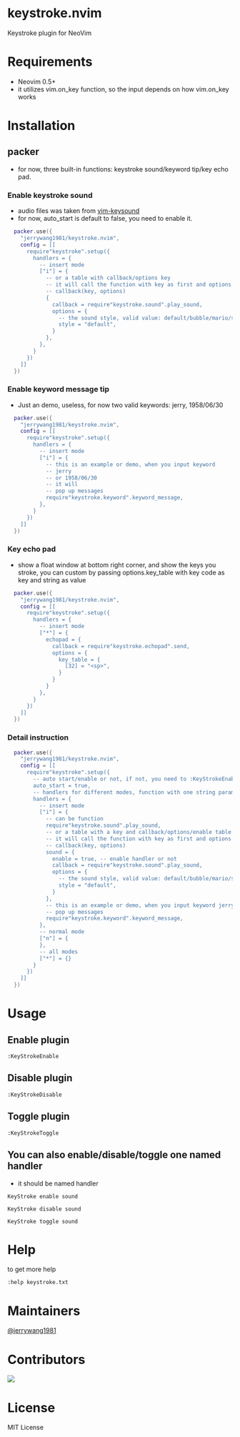 # keystroke.nvim

Keystroke plugin for NeoVim

# Requirements

* Neovim 0.5+
* it utilizes vim.on_key function, so the input depends on how vim.on_key works

# Installation

## packer

* for now, three built-in functions: keystroke sound/keyword tip/key echo pad.

### Enable keystroke sound

* audio files was taken from [vim-keysound](https://github.com/skywind3000/vim-keysound)
* for now, auto_start is default to false, you need to enable it.

```lua
  packer.use({
    "jerrywang1981/keystroke.nvim",
    config = [[
      require"keystroke".setup({
        handlers = {
          -- insert mode
          ["i"] = {
            -- or a table with callback/options key
            -- it will call the function with key as first and options as second parameter
            -- callback(key, options)
            {
              callback = require"keystroke.sound".play_sound,
              options = {
                -- the sound style, valid value: default/bubble/mario/sword/typewriter
                style = "default",
              }
            },
          },
        }
      })
    ]]
  })

```
### Enable keyword message tip

* Just an demo, useless, for now two valid keywords: jerry, 1958/06/30

```lua
  packer.use({
    "jerrywang1981/keystroke.nvim",
    config = [[
      require"keystroke".setup({
        handlers = {
          -- insert mode
          ["i"] = {
            -- this is an example or demo, when you input keyword
            -- jerry
            -- or 1958/06/30
            -- it will
            -- pop up messages
            require"keystroke.keyword".keyword_message,
          },
        }
      })
    ]]
  })
```

### Key echo pad

* show a float window at bottom right corner, and show the keys you stroke, you can
custom by passing options.key_table with key code as key and string as value

```lua
  packer.use({
    "jerrywang1981/keystroke.nvim",
    config = [[
      require"keystroke".setup({
        handlers = {
          -- insert mode
          ["*"] = {
            echopad = {
              callback = require"keystroke.echopad".send,
              options = {
                key_table = {
                  [32] = "<sp>",
                }
              }
            }
          },
        }
      })
    ]]
  })
```
### Detail instruction
```lua
  packer.use({
    "jerrywang1981/keystroke.nvim",
    config = [[
      require"keystroke".setup({
        -- auto start/enable or not, if not, you need to :KeyStrokeEnable to get it work
        auto_start = true,
        -- handlers for different modes, function with one string parameter
        handlers = {
          -- insert mode
          ["i"] = {
            -- can be function
            require"keystroke.sound".play_sound,
            -- or a table with a key and callback/options/enable table as value
            -- it will call the function with key as first and options as second parameter
            -- callback(key, options)
            sound = {
              enable = true, -- enable handler or not
              callback = require"keystroke.sound".play_sound,
              options = {
                -- the sound style, valid value: default/bubble/mario/sword/typewriter
                style = "default",
              }
            },
            -- this is an example or demo, when you input keyword jerry or 1958/06/30 , it will
            -- pop up messages
            require"keystroke.keyword".keyword_message,
          },
          -- normal mode
          ["n"] = {
          },
          -- all modes
          ["*"] = {}
        }
      })
    ]]
  })
```
# Usage

## Enable plugin
```
:KeyStrokeEnable
```
## Disable plugin
```
:KeyStrokeDisable
```
## Toggle plugin
```
:KeyStrokeToggle
```
## You can also enable/disable/toggle one named handler

* it should be named handler

```
KeyStroke enable sound
```
```
KeyStroke disable sound
```
```
KeyStroke toggle sound
```

# Help

to get more help
```
:help keystroke.txt
```

# Maintainers
[@jerrywang1981](https://github.com/jerrywang1981)

# Contributors
[![](https://github.com/jerrywang1981.png?size=50)](https://github.com/jerrywang1981)

# License
MIT License
